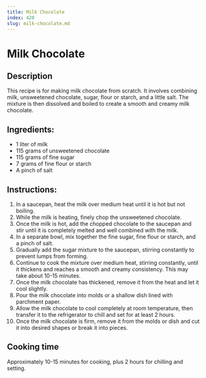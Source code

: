 ```yaml
---
title: Milk Chocolate
index: 420
slug: milk-chocolate.md
---
```


# Milk Chocolate

## Description
This recipe is for making milk chocolate from scratch. It involves combining milk, unsweetened chocolate, sugar, flour or starch, and a little salt. The mixture is then dissolved and boiled to create a smooth and creamy milk chocolate.

## Ingredients:
- 1 liter of milk
- 115 grams of unsweetened chocolate
- 115 grams of fine sugar
- 7 grams of fine flour or starch
- A pinch of salt

## Instructions:
1. In a saucepan, heat the milk over medium heat until it is hot but not boiling.
2. While the milk is heating, finely chop the unsweetened chocolate.
3. Once the milk is hot, add the chopped chocolate to the saucepan and stir until it is completely melted and well combined with the milk.
4. In a separate bowl, mix together the fine sugar, fine flour or starch, and a pinch of salt.
5. Gradually add the sugar mixture to the saucepan, stirring constantly to prevent lumps from forming.
6. Continue to cook the mixture over medium heat, stirring constantly, until it thickens and reaches a smooth and creamy consistency. This may take about 10-15 minutes.
7. Once the milk chocolate has thickened, remove it from the heat and let it cool slightly.
8. Pour the milk chocolate into molds or a shallow dish lined with parchment paper.
9. Allow the milk chocolate to cool completely at room temperature, then transfer it to the refrigerator to chill and set for at least 2 hours.
10. Once the milk chocolate is firm, remove it from the molds or dish and cut it into desired shapes or break it into pieces.

## Cooking time
Approximately 10-15 minutes for cooking, plus 2 hours for chilling and setting.